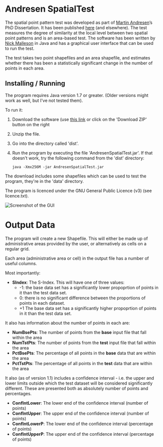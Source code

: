 # Andresen SpatialTest

The spatial point pattern test was developed as part of [Martin Andresen](http://www.sfu.ca/%7Eandresen/)’s PhD Dissertation. It has been published [here](http://jrc.sagepub.com/content/48/1/58) (and elsewhere). The test measures the degree of similarity at the local level between two spatial point patterns and is an area-based test. The software has been written by [Nick Malleson](http://nickmalleson.co.uk/) in Java and has a graphical user interface
that can be used to run the test.

The test takes two point shapefiles and an area shapefile, and estimates whether
there has been a statistically significant change in the number of points in
each area.

## Installing / Running

The program requires Java version 1.7 or greater. (Older versions might work as well, but I've not tested them). 

To run it:

 1. Download the software (use [this link](https://github.com/nickmalleson/spatialtest/archive/master.zip) or click on the 'Download ZIP' button on the right
 2. Unzip the file.
 2. Go into the directory called 'dist'.
 2. Run the program by executing the file 'AndresenSpatialTest.jar'. If that doesn't work, try the following command from the 'dist' directory:

        java -Xmx256M -jar AndresenSpatialTest.jar

The download includes some shapefiles which can be used to test the program, they're in the 'data' directory.

The program is licenced under the GNU General Public Licence (v3) (see licence.txt).

<img src="http://nickmalleson.co.uk/wp-content/uploads/2012/01/test_gui.png" alt="Screenshot of the GUI"/>

# Output Data

The program will create a new Shapefile. This will either be made up of administrative areas provided by the user, or alternatively as cells on a regular grid.

Each area (administrative area or cell) in the output file has a number of useful columns. 

Most importantly: 

  - **SIndex**: The S-Index. This will have one of three values:
    - -1: the base data set has a significantly lower propoprtion of points in it than the test data set.
    - 0: there is no significant difference between the proportions of points in each dataset.
    - +1 The base data set has a significantly higher propoprtion of points in it than the test data set.

It also has information about the number of points in each are: 

  - **NumBsePts**: The number of points from the **base** input file that fall within the area
  - **NumTstPts**: The number of points from the **test** input file that fall within the area
  - **PctBsePts**: The percentage of all points in the **base** data that are within the area
  - **PctTstPts**: The percentage of all points in the **test** data that are within the area
  
It also (as of version 1.1) includes a confidence interval - i.e. the upper and lower limits outside which the test dataset will be considered significantly different. These are presented both as absolutely number of points and percentages.

  - **ConfIntLower**: The lower end of the confidence interval (number of points)
  - **ConfIntUpper**: The upper end of the confidence interval (number of points)
  - **ConfIntLowerP**: The lower end of the confidence interval (percentage of points)
  - **ConfIntUpperP**: The upper end of the confidence interval (percentage of points)
